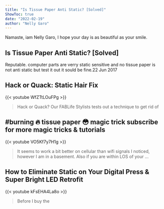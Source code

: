 ```yaml
---
title: "Is Tissue Paper Anti Static? [Solved]"
ShowToc: true 
date: "2022-02-19"
author: "Nelly Garo" 
---
```


Namaste, iam Nelly Garo, I hope your day is as beautiful as your smile.
## Is Tissue Paper Anti Static? [Solved]
Reputable. computer parts are verry static sensitive and no tissue paper is not anti static but test it out it sould be fine.22 Jun 2017

## Hack or Quack: Static Hair Fix
{{< youtube WfZTtLOuFPg >}}
>Hack or Quack? Our FABLife Stylists tests out a technique to get rid of 

## #burning 🔥 tissue paper 😳 magic trick subscribe for more magic tricks & tutorials
{{< youtube VO5Kf7y7H1g >}}
>It seems to work a bit better on cellular than wifi signals I noticed, however I am in a basement. Also if you are within LOS of your ...

## How to Eliminate Static on Your Digital Press & Super Bright LED Retrofit
{{< youtube kFsEHA4La8o >}}
>Before I buy the 

